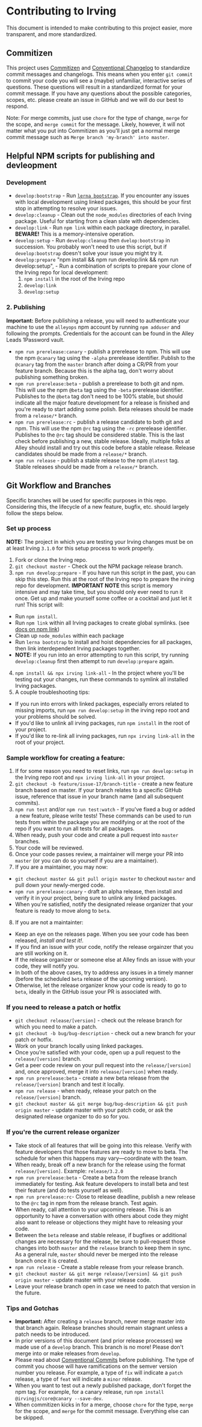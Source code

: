 # Contributing to Irving
This document is intended to make contributing to this project easier, more transparent, and more standardized.

## Commitizen
This project uses [Commitizen](https://github.com/commitizen/cz-cli) and [Conventional Changelog](https://github.com/conventional-changelog/conventional-changelog) to standardize commit messages and changelogs. This means when you enter `git commit` to commit your code you will see a (maybe) unfamiliar, interactive series of questions. These questions will result in a standardized format for your commit message. If you have any questions about the possible categories, scopes, etc. please create an issue in GitHub and we will do our best to respond.

Note: For merge commits, just use `chore` for the type of change, `merge` for the scope, and `merge commit` for the message. Likely, however, it will not matter what you put into Commitizen as you'll just get a normal merge commit message such as `Merge branch 'my-branch' into master`.

## Helpful NPM scripts for publishing and devleopment

### Development

  * `develop:bootstrap` - Run [`lerna bootstrap`](https://github.com/lerna/lerna/tree/master/commands/bootstrap). If you encounter any issues with local development using linked packages, this should be your first stop in attempting to resolve your issues.
  * `develop:cleanup` - Clean out the `node_modules` directories of each Irving package. Useful for starting from a clean slate with dependencies.
  * `develop:link` - Run `npm link` within each package directory, in parallel. **BEWARE!** This is a memory-intensive operation.
  * `develop:setup` - Run `develop:cleanup` then `dvelop:bootstrap` in succession. You probably won't need to use this script, but if `develop:bootstrap` doesn't solve your issue you might try it.
  * `develop:prepare` "npm install && npm run develop:link && npm run develop:setup", - Run a combination of scripts to prepare your clone of the Irving repo for local development:
    1. `npm install` in the root of the Irving repo
    2. `develop:link`
    3. `develop:setup`

### 2. Publishing

**Important:** Before publishing a release, you will need to authenticate your machine to use the `alleyops` npm account by running `npm adduser` and following the prompts. Credentials for the account can be found in the Alley Leads 1Password vault.

* `npm run prerelease:canary` - publish a prerelease to npm. This will use the npm `@canary` tag using the `-alpha` prerelease identifier. Publish to the `@canary` tag from the `master` branch after doing a CR/PR from your feature branch. Because this is the alpha tag, don't worry about publishing something broken.
* `npm run prerelease:beta` - publish a prerelease to both git and npm. This will use the npm `@beta` tag using the `-beta` prerelease identifier. Publishes to the `@beta` tag don't need to be 100% stable, but should indicate all the major feature development for a release is finished and you're ready to start adding some polish. Beta releases should be made from a `release/*` branch.
* `npm run prerelease:rc` - publish a release candidate to both git and npm. This will use the npm `@rc` tag using the `-rc` prerelease identifier. Publishes to the `@rc` tag should be considered stable. This is the last check before publishing a new, stable release. Ideally, multiple folks at Alley should install and try out this code before a stable release. Release candidates should be made from a `release/*` branch.
* `npm run release` - publish a stable release to the npm `@latest` tag. Stable releases should be made from a `release/*` branch.

## Git Workflow and Branches
Specific branches will be used for specific purposes in this repo. Considering this, the lifecycle of a new feature, bugfix, etc. should largely follow the steps below.

### Set up process
**NOTE:** The project in which you are testing your Irving changes must be on at least Irving `3.1.0` for this setup process to work properly.
1. Fork or clone the Irving repo.
2. `git checkout master` - Check out the NPM package release branch.
3. `npm run develop:prepare` - If you have run this script in the past, you can skip this step. Run this at the root of the Irving repo to prepare the irving repo for development. **IMPORTANT NOTE** this script is memory intensive and may take time, but you should only ever need to run it once. Get up and make yourself some coffee or a cocktail and just let it run! This script will:
  * Run `npm install`.
  * Run `npm link` within all Irving packages to create global symlinks. (see [docs on npm link](https://docs.npmjs.com/cli/link))
  * Clean up `node_modules` within each package
  * Run `lerna bootstrap` to install and hoist dependencies for all packages, then link interdependent Irving packages together.
  * **NOTE:** If you run into an error attempting to run this script, try running `develop:cleanup` first then attempt to run `develop:prepare` again.
4. `npm install && npx irving link-all` - In the project where you'll be testing out your changes, run these commands to symlink all installed Irving packages.
5. A couple troubleshooting tips:
* If you run into errors with linked packages, especially errors related to missing imports, run `npm run develop:setup` in the irving repo root and your problems should be solved.
* If you'd like to unlink all irving packages, run `npm install` in the root of your project.
* If you'd like to re-link all irving packages, run `npx irving link-all` in the root of your project.

### Sample workflow for creating a feature:
1. If for some reason you need to reset links, run `npm run develop:setup` in the Irving repo root and `npx irving link-all` in your project.
2. `git checkout -b feature/issue-17/branch-title` - create a new feature branch based on master. If your branch relates to a specific GitHub issue, reference that issue in your branch name (and all subsequent commits).
3. `npm run test` and/or `npm run test:watch` - If you've fixed a bug or added a new feature, please write tests! These commands can be used to run tests from within the package you are modifying or at the root of the repo if you want to run all tests for all packages.
4. When ready, push your code and create a pull request into `master` branches.
5. Your code will be reviewed.
6. Once your code passes review, a maintainer will merge your PR into `master` (or you can do so yourself if you are a maintainer).
7. If you are a maintainer, you may now:
  * `git checkout master && git pull origin master` to checkout `master` and pull down your newly-merged code.
  * `npm run prerelease:canary` - draft an alpha release, then install and verify it in your project, being sure to unlink any linked packages.
  * When you're satisfied, notify the designated release organizer that your feature is ready to move along to `beta`.
8. If you are not a maintainter:
  * Keep an eye on the releases page. When you see your code has been released, _install and test it!_.
  * If you find an issue with your code, notify the release orgainzer that you are still working on it.
  * If the release organizer or someone else at Alley finds an issue with your code, they will notify you.
  * In both of the above cases, try to address any issues in a timely manner (before the scheduled `beta` release of the upcoming version).
  * Otherwise, let the release organizer know your code is ready to go to `beta`, ideally in the GitHub issue your PR is associated with.

### If you need to release a patch or hotfix
* `git checkout release/[version]` - check out the release branch for which you need to make a patch.
* `git checkout -b bug/bug-description` - check out a new branch for your patch or hotfix.
* Work on your branch locally using linked packages.
* Once you’re satisfied with your code, open up a pull request to the `release/[version]` branch.
* Get a peer code review on your pull request into the `release/[version]` and, once approved, merge it into `release/[version]` when ready.
* `npm run prerelease:beta` - create a new beta release from the `release/[version]` branch and test it locally.
* `npm run release` - when ready, release your patch on the `release/[version]` branch.
* `git checkout master && git merge bug/bug-description && git push origin master` - update master with your patch code, or ask the designated release organizer to do so for you.

### If you're the current release organizer
* Take stock of all features that will be going into this release. Verify with feature developers that those features are ready to move to beta. The schedule for when this happens may vary—coordinate with the team.
* When ready, break off a new branch for the release using the format `release/[version]`. Example: `release/3.2.0`
* `npm run prerelease:beta` - Create a beta from the release branch immediately for testing. Ask feature developers to install beta and test their feature (and do tests yourself as well).
* `npm run prerelease:rc`- Close to release deadline, publish a new release to the `@rc` tag in npm from the release branch. Test again.
* When ready, call attention to your upcoming release. This is an opportunity to have a conversation with others about code they might also want to release or objections they might have to releasing your code.
* Between the `beta` release and stable release, if bugfixes or additional changes are necessary for the release, be sure to pull-request those changes into both `master` and the `release` branch to keep them in sync. As a general rule, `master` should never be merged into the release branch once it is created.
* `npm run release` - Create a stable release from your release branch.
* `git checkout master && git merge release/[version] && git push origin master` - update master with your release code.
* Leave your release branch open in case we need to patch that version in the future.

### Tips and Gotchas
* **Important:** After creating a `release` branch, never merge master into that branch again. Release branches should remain stagnant unless a patch needs to be introduced.
* In prior versions of this document (and prior release processes) we made use of a `develop` branch. This branch is no more! Please don't merge into or make releases from `develop`.
* Please read about [Conventional Commits](https://www.conventionalcommits.org/en/v1.0.0/) before publishing. The type of commit you choose will have ramifications on the semver version number you release. For example, a type of `fix` will indicate a `patch` release, a type of `feat` will indicate a `minor` release.
* When you want to test out a newly published package, don't forget the npm tag. For example, for a canary release, run `npm install @irvingjs/core@canary --save-dev`.
* When commitizen kicks in for a merge, choose `chore` for the type, `merge` for the scope, and `merge` for the commit message. Everything else can be skipped.
